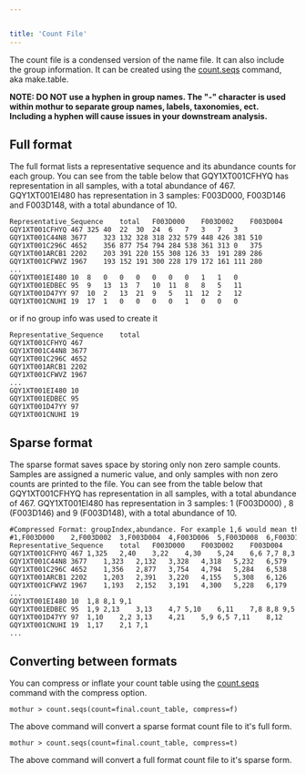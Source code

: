 ```yaml
---


title: 'Count File'
---
```

The count file is a condensed version of the name file. It can also
include the group information. It can be created using the
[count.seqs](count.seqs) command, aka make.table.

**NOTE: DO NOT use a hyphen in group names. The \"-\" character is used
within mothur to separate group names, labels, taxonomies, ect.
Including a hyphen will cause issues in your downstream analysis.**

## Full format

The full format lists a representative sequence and its abundance counts
for each group. You can see from the table below that GQY1XT001CFHYQ has
representation in all samples, with a total abundance of 467.
GQY1XT001EI480 has representation in 3 samples: F003D000, F003D146 and
F003D148, with a total abundance of 10.

    Representative_Sequence    total   F003D000    F003D002    F003D004    F003D006    F003D008    F003D142    F003D144    F003D146    F003D148    F003D150
    GQY1XT001CFHYQ 467 325 40  22  30  24  6   7   3   7   3
    GQY1XT001C44N8 3677    323 132 328 318 232 579 448 426 381 510
    GQY1XT001C296C 4652    356 877 754 794 284 538 361 313 0   375
    GQY1XT001ARCB1 2202    203 391 220 155 308 126 33  191 289 286
    GQY1XT001CFWVZ 1967    193 152 191 300 228 179 172 161 111 280
    ...
    GQY1XT001EI480 10  8   0   0   0   0   0   0   1   1   0
    GQY1XT001EDBEC 95  9   13  13  7   10  11  8   8   5   11
    GQY1XT001D47YY 97  10  2   13  21  9   5   11  12  2   12
    GQY1XT001CNUHI 19  17  1   0   0   0   0   1   0   0   0

or if no group info was used to create it

    Representative_Sequence    total
    GQY1XT001CFHYQ 467 
    GQY1XT001C44N8 3677
    GQY1XT001C296C 4652
    GQY1XT001ARCB1 2202
    GQY1XT001CFWVZ 1967
    ...
    GQY1XT001EI480 10      
    GQY1XT001EDBEC 95
    GQY1XT001D47YY 97  
    GQY1XT001CNUHI 19  

## Sparse format

The sparse format saves space by storing only non zero sample counts.
Samples are assigned a numeric value, and only samples with non zero
counts are printed to the file. You can see from the table below that
GQY1XT001CFHYQ has representation in all samples, with a total abundance
of 467. GQY1XT001EI480 has representation in 3 samples: 1 (F003D000) , 8
(F003D146) and 9 (F003D148), with a total abundance of 10.

    #Compressed Format: groupIndex,abundance. For example 1,6 would mean the read has an abundance of 6 for group F003D000.
    #1,F003D000    2,F003D002  3,F003D004  4,F003D006  5,F003D008  6,F003D142  7,F003D144  8,F003D146  9,F003D148  10,F003D150 
    Representative_Sequence    total   F003D000    F003D002    F003D004    F003D006    F003D008    F003D142    F003D144    F003D146    F003D148    F003D150
    GQY1XT001CFHYQ 467 1,325   2,40    3,22    4,30    5,24    6,6 7,7 8,3 9,7 10,3
    GQY1XT001C44N8 3677    1,323   2,132   3,328   4,318   5,232   6,579   7,448   8,426   9,381   10,510
    GQY1XT001C296C 4652    1,356   2,877   3,754   4,794   5,284   6,538   7,361   8,313   10,375
    GQY1XT001ARCB1 2202    1,203   2,391   3,220   4,155   5,308   6,126   7,33    8,191   9,289   10,286
    GQY1XT001CFWVZ 1967    1,193   2,152   3,191   4,300   5,228   6,179   7,172   8,161   9,111   10,280
    ...
    GQY1XT001EI480 10  1,8 8,1 9,1
    GQY1XT001EDBEC 95  1,9 2,13    3,13    4,7 5,10    6,11    7,8 8,8 9,5 10,11
    GQY1XT001D47YY 97  1,10    2,2 3,13    4,21    5,9 6,5 7,11    8,12    9,2 10,12
    GQY1XT001CNUHI 19  1,17    2,1 7,1
    ...

## Converting between formats

You can compress or inflate your count table using the
[count.seqs](count.seqs) command with the compress option.

    mothur > count.seqs(count=final.count_table, compress=f) 

The above command will convert a sparse format count file to it\'s full
form.

    mothur > count.seqs(count=final.count_table, compress=t) 

The above command will convert a full format count file to it\'s sparse
form.
